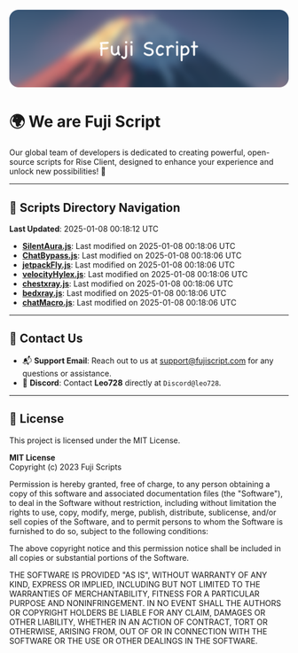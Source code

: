![Banner](.github/b.webp)

# 🌍 **We are Fuji Script**

Our global team of developers is dedicated to creating powerful, open-source scripts for Rise Client, designed to enhance your experience and unlock new possibilities! 🌟

---
<!-- SCRIPTS_NAVIGATION_START -->
## 📂 **Scripts Directory Navigation**

**Last Updated**: 2025-01-08 00:18:12 UTC

- **[SilentAura.js](scripts/SilentAura.js)**: Last modified on 2025-01-08 00:18:06 UTC
- **[ChatBypass.js](scripts/ChatBypass.js)**: Last modified on 2025-01-08 00:18:06 UTC
- **[jetpackFly.js](scripts/jetpackFly.js)**: Last modified on 2025-01-08 00:18:06 UTC
- **[velocityHylex.js](scripts/velocityHylex.js)**: Last modified on 2025-01-08 00:18:06 UTC
- **[chestxray.js](scripts/chestxray.js)**: Last modified on 2025-01-08 00:18:06 UTC
- **[bedxray.js](scripts/bedxray.js)**: Last modified on 2025-01-08 00:18:06 UTC
- **[chatMacro.js](scripts/chatMacro.js)**: Last modified on 2025-01-08 00:18:06 UTC

<!-- SCRIPTS_NAVIGATION_END -->

---

## 💬 **Contact Us**  
- 📬 **Support Email**: Reach out to us at [support@fujiscript.com](mailto:support@fujiscript.com) for any questions or assistance.  
- 💬 **Discord**: Contact **Leo728** directly at `Discord@leo728`.

---

## 📜 **License**

This project is licensed under the MIT License.  

**MIT License**  
Copyright (c) 2023 Fuji Scripts  

Permission is hereby granted, free of charge, to any person obtaining a copy of this software and associated documentation files (the "Software"), to deal in the Software without restriction, including without limitation the rights to use, copy, modify, merge, publish, distribute, sublicense, and/or sell copies of the Software, and to permit persons to whom the Software is furnished to do so, subject to the following conditions:  

The above copyright notice and this permission notice shall be included in all copies or substantial portions of the Software.  

THE SOFTWARE IS PROVIDED "AS IS", WITHOUT WARRANTY OF ANY KIND, EXPRESS OR IMPLIED, INCLUDING BUT NOT LIMITED TO THE WARRANTIES OF MERCHANTABILITY, FITNESS FOR A PARTICULAR PURPOSE AND NONINFRINGEMENT. IN NO EVENT SHALL THE AUTHORS OR COPYRIGHT HOLDERS BE LIABLE FOR ANY CLAIM, DAMAGES OR OTHER LIABILITY, WHETHER IN AN ACTION OF CONTRACT, TORT OR OTHERWISE, ARISING FROM, OUT OF OR IN CONNECTION WITH THE SOFTWARE OR THE USE OR OTHER DEALINGS IN THE SOFTWARE.  
